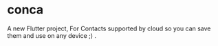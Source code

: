 # conca

A new Flutter project, For Contacts supported by cloud so you can save them and use on any device ;)
.
